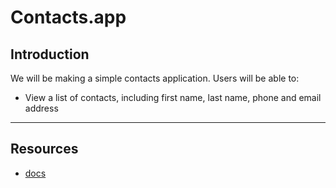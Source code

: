 # Contacts.app

## Introduction

We will be making a simple contacts application. Users will be able to:

- View a list of contacts, including first name, last name, phone and email address

---

## Resources

- [docs](https://hypermedia.systems/a-web-1-0-application/)